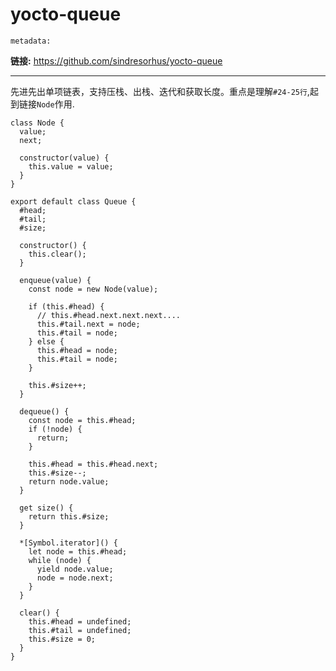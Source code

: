 # yocto-queue

`metadata:`

**链接:** https://github.com/sindresorhus/yocto-queue

---

先进先出单项链表，支持压栈、出栈、迭代和获取长度。重点是理解`#24-25行`,起到链接`Node`作用.
```js{24,25}
class Node {
  value;
  next;

  constructor(value) {
    this.value = value;
  }
}

export default class Queue {
  #head;
  #tail;
  #size;

  constructor() {
    this.clear();
  }

  enqueue(value) {
    const node = new Node(value);

    if (this.#head) {
      // this.#head.next.next.next....
      this.#tail.next = node;
      this.#tail = node;
    } else {
      this.#head = node;
      this.#tail = node;
    }

    this.#size++;
  }

  dequeue() {
    const node = this.#head;
    if (!node) {
      return;
    }

    this.#head = this.#head.next;
    this.#size--;
    return node.value;
  }

  get size() {
    return this.#size;
  }

  *[Symbol.iterator]() {
    let node = this.#head;
    while (node) {
      yield node.value;
      node = node.next;
    }
  }

  clear() {
    this.#head = undefined;
    this.#tail = undefined;
    this.#size = 0;
  }
}


```